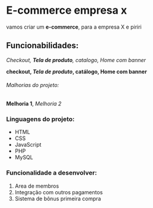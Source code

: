 # E-commerce empresa x
vamos criar um **e-commerce**, para a  empresa X e piriri
## Funcionabilidades:
_Checkout, **Tela de produto**, catalogo, Home com banner_

**checkout, _Tela de produto_, catálogo, Home com banner**

###### Malhorias do projeto:

__Melhoria 1__, _Melhoria 2_

### Linguagens do projeto:

* HTML
* CSS
* JavaScript
* PHP
* MySQL

### Funcionalidade a desenvolver:

1. Area de membros
2. Integração com outros pagamentos 
3. Sistema de bônus primeira compra 